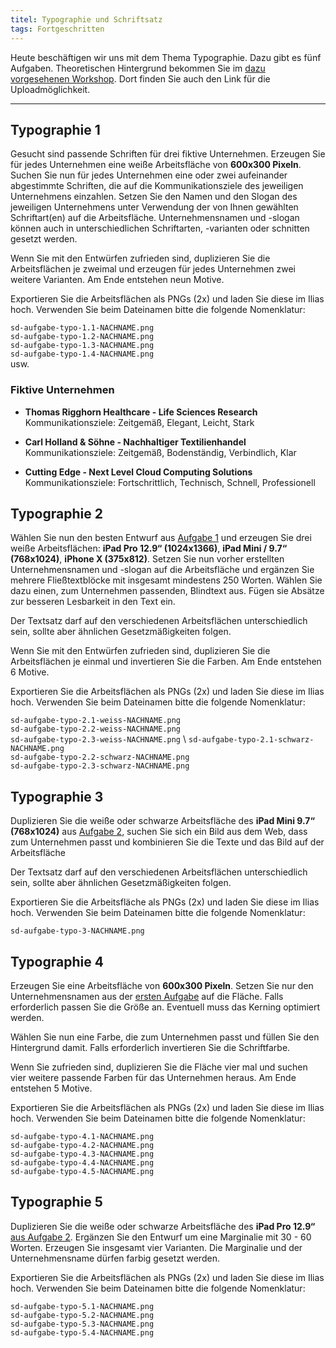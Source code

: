 ```yaml
---
titel: Typographie und Schriftsatz
tags: Fortgeschritten
---
```


Heute beschäftigen wir uns mit dem Thema Typographie. Dazu gibt es fünf Aufgaben. Theoretischen Hintergrund bekommen Sie im [dazu vorgesehenen Workshop](/mi-bachelor-screendesign/lehrveranstaltungen/070-workshop-typographie/). Dort finden Sie auch den Link für die Uploadmöglichkeit.

---

## Typographie 1

Gesucht sind passende Schriften für drei fiktive Unternehmen. Erzeugen Sie für jedes Unternehmen eine weiße Arbeitsfläche von **600x300 Pixeln**. Suchen Sie nun für jedes Unternehmen eine oder zwei aufeinander abgestimmte Schriften, die auf die Kommunikationsziele des jeweiligen Unternehmens einzahlen. Setzen Sie den Namen und den Slogan des jeweiligen Unternehmens unter Verwendung der von Ihnen gewählten Schriftart(en) auf die Arbeitsfläche. Unternehmensnamen und -slogan können auch in unterschiedlichen Schriftarten, -varianten oder schnitten gesetzt werden.

Wenn Sie mit den Entwürfen zufrieden sind, duplizieren Sie die Arbeitsflächen je zweimal und erzeugen für jedes Unternehmen zwei weitere Varianten. Am Ende entstehen neun Motive.

Exportieren Sie die Arbeitsflächen als PNGs (2x) und laden Sie diese im Ilias hoch. Verwenden Sie beim Dateinamen bitte die folgende Nomenklatur:

```sd-aufgabe-typo-1.1-NACHNAME.png``` \
```sd-aufgabe-typo-1.2-NACHNAME.png``` \
```sd-aufgabe-typo-1.3-NACHNAME.png``` \
```sd-aufgabe-typo-1.4-NACHNAME.png``` \
usw.

### Fiktive Unternehmen

- **Thomas Rigghorn Healthcare - Life Sciences Research** \
Kommunikationsziele: Zeitgemäß, Elegant, Leicht, Stark

- **Carl Holland & Söhne - Nachhaltiger Textilienhandel** \
Kommunikationsziele: Zeitgemäß, Bodenständig, Verbindlich, Klar

- **Cutting Edge - Next Level Cloud Computing Solutions** \
Kommunikationsziele: Fortschrittlich, Technisch, Schnell, Professionell

## Typographie 2

Wählen Sie nun den besten Entwurf aus [Aufgabe 1](#typgraphie-1) und erzeugen Sie drei weiße Arbeitsflächen: **iPad Pro 12.9“ (1024x1366)**, **iPad Mini / 9.7“ (768x1024)**, **iPhone X (375x812)**. Setzen Sie nun vorher erstellten Unternehmensnamen und -slogan auf die Arbeitsfläche und ergänzen Sie mehrere Fließtextblöcke mit insgesamt mindestens 250 Worten. Wählen Sie dazu einen, zum Unternehmen passenden, Blindtext aus. Fügen sie Absätze zur besseren Lesbarkeit in den Text ein.

Der Textsatz darf auf den verschiedenen Arbeitsflächen unterschiedlich sein, sollte aber ähnlichen Gesetzmäßigkeiten folgen.

Wenn Sie mit den Entwürfen zufrieden sind, duplizieren Sie die Arbeitsflächen je einmal und invertieren Sie die Farben. Am Ende entstehen 6 Motive.

Exportieren Sie die Arbeitsflächen als PNGs (2x) und laden Sie diese im Ilias hoch. Verwenden Sie beim Dateinamen bitte die folgende Nomenklatur:

```sd-aufgabe-typo-2.1-weiss-NACHNAME.png``` \
```sd-aufgabe-typo-2.2-weiss-NACHNAME.png``` \
```sd-aufgabe-typo-2.3-weiss-NACHNAME.png``` \ 
```sd-aufgabe-typo-2.1-schwarz-NACHNAME.png``` \
```sd-aufgabe-typo-2.2-schwarz-NACHNAME.png``` \
```sd-aufgabe-typo-2.3-schwarz-NACHNAME.png```

## Typographie 3

Duplizieren Sie die weiße oder schwarze Arbeitsfläche des **iPad Mini 9.7“ (768x1024)** aus [Aufgabe 2](#typographie-2), suchen Sie sich ein Bild aus dem Web, dass zum Unternehmen passt und kombinieren Sie die Texte und das Bild auf der Arbeitsfläche

Der Textsatz darf auf den verschiedenen Arbeitsflächen unterschiedlich sein, sollte aber ähnlichen Gesetzmäßigkeiten folgen.

Exportieren Sie die Arbeitsfläche als PNGs (2x) und laden Sie diese im Ilias hoch. Verwenden Sie beim Dateinamen bitte die folgende Nomenklatur:

```sd-aufgabe-typo-3-NACHNAME.png```

## Typographie 4

Erzeugen Sie eine Arbeitsfläche von **600x300 Pixeln**. Setzen Sie nur den Unternehmensnamen aus der [ersten Aufgabe](#typographie-1) auf die Fläche. Falls erforderlich passen Sie die Größe an. Eventuell muss das Kerning optimiert werden.

Wählen Sie nun eine Farbe, die zum Unternehmen passt und füllen Sie den Hintergrund damit. Falls erforderlich invertieren Sie die Schriftfarbe.

Wenn Sie zufrieden sind, duplizieren Sie die Fläche vier mal und suchen vier weitere passende Farben für das Unternehmen heraus. Am Ende entstehen 5 Motive.

Exportieren Sie die Arbeitsflächen als PNGs (2x) und laden Sie diese im Ilias hoch. Verwenden Sie beim Dateinamen bitte die folgende Nomenklatur:

```sd-aufgabe-typo-4.1-NACHNAME.png``` \
```sd-aufgabe-typo-4.2-NACHNAME.png``` \
```sd-aufgabe-typo-4.3-NACHNAME.png``` \
```sd-aufgabe-typo-4.4-NACHNAME.png``` \
```sd-aufgabe-typo-4.5-NACHNAME.png```


## Typographie 5

Duplizieren Sie die weiße oder schwarze Arbeitsfläche des **iPad Pro 12.9“** [aus Aufgabe 2](#typographie-2). Ergänzen Sie den Entwurf um eine Marginalie mit 30 - 60 Worten. Erzeugen Sie insgesamt vier Varianten. Die Marginalie und der Unternehmensname dürfen farbig gesetzt werden.

Exportieren Sie die Arbeitsflächen als PNGs (2x) und laden Sie diese im Ilias hoch. Verwenden Sie beim Dateinamen bitte die folgende Nomenklatur:

```sd-aufgabe-typo-5.1-NACHNAME.png``` \
```sd-aufgabe-typo-5.2-NACHNAME.png``` \
```sd-aufgabe-typo-5.3-NACHNAME.png``` \
```sd-aufgabe-typo-5.4-NACHNAME.png```
